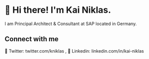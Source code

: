 # 👋 Hi there! I'm Kai Niklas.

I am Principal Architect & Consultant at SAP located in Germany.

## Connect with me
💬 Twitter: twitter.com/kniklas , 
💬 Linkedin: linkedin.com/in/kai-niklas

<!--
**kainiklas/kainiklas** is a ✨ _special_ ✨ repository because its `README.md` (this file) appears on your GitHub profile.

Here are some ideas to get you started:

- 🔭 I’m currently working on ...
- 🌱 I’m currently learning ...
- 👯 I’m looking to collaborate on ...
- 🤔 I’m looking for help with ...
- 💬 Ask me about ...
- 📫 How to reach me: ...
- 😄 Pronouns: ...
- ⚡ Fun fact: ...
-->
